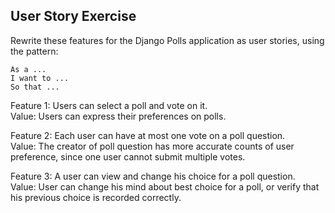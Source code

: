## User Story Exercise

Rewrite these features for the Django Polls application as
user stories, using the pattern:
```
As a ...
I want to ...
So that ...
```

Feature 1: Users can select a poll and vote on it.    
Value: Users can express their preferences on polls. 


Feature 2: Each user can have at most one vote on a poll question.    
Value: The creator of poll question has more accurate counts of user preference, since one user cannot submit multiple votes.


Feature 3: A user can view and change his choice for a poll question.    
Value: User can change his mind about best choice for a poll, or verify that his previous choice is recorded correctly.


